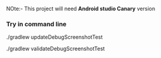 NOte:- This project will need **Android studio Canary** version

### Try in command line 

./gradlew updateDebugScreenshotTest

./gradlew validateDebugScreenshotTest

